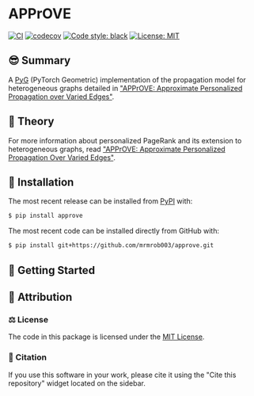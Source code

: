 # APPrOVE

[![CI](https://github.com/mrmrob003/approve/actions/workflows/CI.yml/badge.svg)](https://github.com/mrmrob003/approve/actions/workflows/CI.yml) [![codecov](https://codecov.io/gh/mrmrob003/approve/graph/badge.svg?token=G1I2472OI1)](https://codecov.io/gh/mrmrob003/approve) [![Code style: black](https://img.shields.io/badge/code%20style-black-000000.svg)](https://github.com/psf/black) [![License: MIT](https://img.shields.io/badge/License-MIT-yellow.svg)](https://opensource.org/licenses/MIT)

## 😎 Summary

A [PyG](https://pytorch-geometric.readthedocs.io/en/latest/index.html) (PyTorch Geometric) implementation of the propagation model for heterogeneous graphs detailed in ["APPrOVE: Approximate Personalized Propagation over Varied Edges"](https://arxiv.org/abs/23xx.xxxxx). 

## 🧠 Theory

For more information about personalized PageRank and its extension to heterogeneous graphs, read ["APPrOVE: Approximate Personalized Propagation Over Varied Edges"](https://arxiv.org/abs/23xx.xxxxx).

## 🚀 Installation

The most recent release can be installed from
[PyPI](https://pypi.org/project/approve/) with:

```bash
$ pip install approve
```

The most recent code can be installed directly from GitHub with:

```bash
$ pip install git+https://github.com/mrmrob003/approve.git
```

## 🏃 Getting Started


## 👋 Attribution

### ⚖️ License
The code in this package is licensed under the [MIT License](./LICENSE).

### 📖 Citation
If you use this software in your work, please cite it using the "Cite this repository" widget located on the sidebar.

